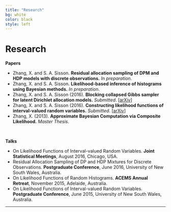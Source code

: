 ```yaml
---
title: "Research"
bg: white
color: black
style: left
---
```


# Research

**Papers**

* Zhang, X. and S. A. Sisson. **Residual allocation sampling of DPM and HDP models with discrete observations.** *In preparation*.
* Zhang, X. and S. A. Sisson. **Likelihood-based inference of histograms using Bayesian methods.** *In preparation*.
* Zhang, X. and S. A. Sisson (2016). **Blocking collapsed Gibbs sampler for latent Dirichlet allocation models.** *Submitted*. \[[arXiv](http://arxiv.org/abs/1608.00945)\]
* Zhang, X. and S. A. Sisson (2016). **Constructing likelihood functions of interval-valued random variables.** *Submitted*. \[[arXiv](https://arxiv.org/abs/1608.00107)\]
* Zhang, X. (2013). **Approximate Bayesian Computation via Composite Likelihood.** *Master Thesis*.

<br>

**Talks**

* On Likelihood Functions of Interval-valued Random Variables. **Joint Statistical Meetings**, August 2016, Chicago, USA.
* Residual Allocation Sampling of DP and HDP Mixtures for Discrete Observations. **Postgraduate Conference**, June 2016, University of New South Wales, Australia.
* On Likelihood Functions of Random Histograms. **ACEMS Annual Retreat**, November 2015, Adelaide, Australia.
* On Likelihood Functions of Interval-valued Random Variables. **Postgraduate Conference**, June 2015, University of New South Wales, Australia.

---


